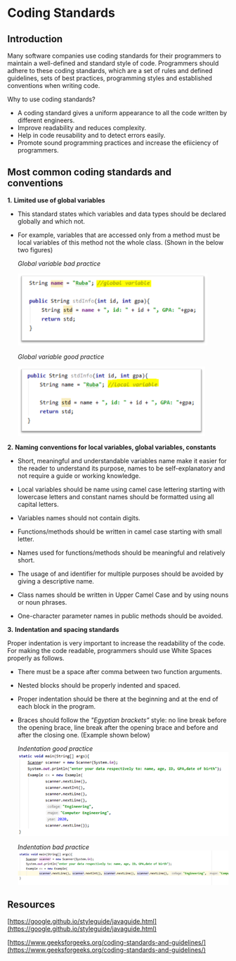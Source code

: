 
# Coding Standards

## Introduction

Many software companies use coding standards for their programmers to maintain a well-defined and standard style of code.
Programmers should adhere to these coding standards, which are a set of rules and defined guidelines, sets of best practices, programming styles and established conventions when writing code.

Why to use coding standards?

- A coding standard gives a uniform appearance to all the code written by different engineers.
- Improve readability and reduces complexity.
- Help in code reusability and to detect errors easily.
- Promote sound programming practices and increase the efiiciency of programmers.

## Most common coding standards and conventions

**1.** **Limited use of global variables**

- This standard states which variables and data types should be declared globally and which not.

- For example, variables that are accessed only from a method must be local variables of this method not the whole class. (Shown in the below two figures)

    _Global variable bad practice_

    ![Getting Started](./1.png)

    _Global variable good practice_

    ![Getting Started](./2.png)

**2.** **Naming conventions for local variables, global variables, constants**

- Short, meaningful and understandable variables name make it easier for the reader to understand its purpose, names to be self-explanatory and not require a guide or working knowledge.

- Local variables should be name using camel case lettering starting with lowercase letters and constant names should be formatted using all capital letters.

- Variables names should not contain digits.

- Functions/methods should be written in camel case starting with small letter.

- Names used for functions/methods should be meaningful and relatively short.

- The usage of and identifier for multiple purposes should be avoided by giving a descriptive name.

- Class names should be written in Upper Camel Case and by using nouns or noun phrases.

- One-character parameter names in public methods should be avoided.

**3.** **Indentation and spacing standards**

Proper indentation is very important to increase the readability of the code. For making the code readable, programmers should use White Spaces properly as follows.

- There must be a space after comma between two function arguments.

- Nested blocks should be properly indented and spaced.

- Proper indentation should be there at the beginning and at the end of each block in the program.

- Braces should follow the _"Egyptian brackets”_ style: no line break before the opening brace, line break after the opening brace and before and after the closing one. (Example shown below)

    _Indentation  good practice_
    ![Getting Started](./3.png)

    _Indentation  bad practice_
    ![Getting Started](./4.png)

## Resources

[https://google.github.io/styleguide/javaguide.html](https://google.github.io/styleguide/javaguide.html)

[https://www.geeksforgeeks.org/coding-standards-and-guidelines/](https://www.geeksforgeeks.org/coding-standards-and-guidelines/)


